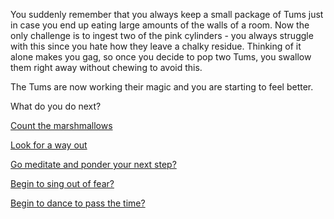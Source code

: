 You suddenly remember that you always keep a small package of Tums
just in case you end up eating large amounts of the walls of a room.
Now the only challenge is to ingest two of the pink cylinders - 
you always struggle with this since you hate how they leave a 
chalky residue. Thinking of it alone makes you gag, so once you 
decide to pop two Tums, you swallow them right away without chewing 
to avoid this. 

The Tums are now working their magic and you are starting to feel better.

What do you do next? 

[Count the marshmallows](../count-the-marshmellows/count-the-marshmellows.md)

[Look for a way out](../find-exit/leave.md)

[Go meditate and ponder your next step?](../meditate/meditate.md)

[Begin to sing out of fear?](../sing/sing.md)

[Begin to dance to pass the time?](../dance/dance.md)

